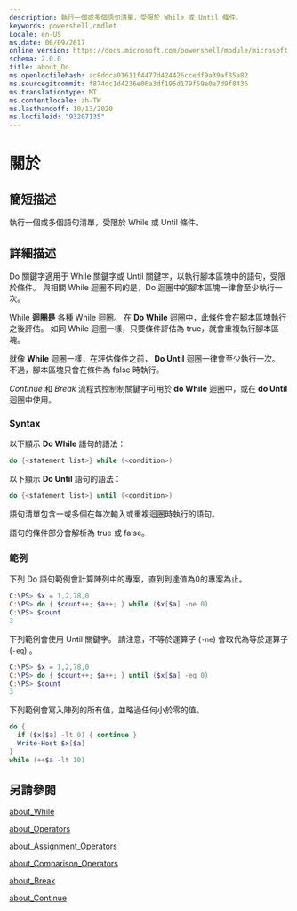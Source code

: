 ```yaml
---
description: 執行一個或多個語句清單，受限於 While 或 Until 條件。
keywords: powershell,cmdlet
Locale: en-US
ms.date: 06/09/2017
online version: https://docs.microsoft.com/powershell/module/microsoft.powershell.core/about/about_do?view=powershell-6&WT.mc_id=ps-gethelp
schema: 2.0.0
title: about_Do
ms.openlocfilehash: ac8ddca01611f4477d424426ccedf9a39af85a82
ms.sourcegitcommit: f874dc1d4236e06a3df195d179f59e0a7d9f8436
ms.translationtype: MT
ms.contentlocale: zh-TW
ms.lasthandoff: 10/13/2020
ms.locfileid: "93207135"
---
```

# <a name="about-do"></a>關於

## <a name="short-description"></a>簡短描述
執行一個或多個語句清單，受限於 While 或 Until 條件。

## <a name="long-description"></a>詳細描述

Do 關鍵字適用于 While 關鍵字或 Until 關鍵字，以執行腳本區塊中的語句，受限於條件。 與相關 While 迴圈不同的是，Do 迴圈中的腳本區塊一律會至少執行一次。

While **迴圈是** 各種 While 迴圈。 在 **Do While** 迴圈中，此條件會在腳本區塊執行之後評估。 如同 While 迴圈一樣，只要條件評估為 true，就會重複執行腳本區塊。

就像 **While** 迴圈一樣，在評估條件之前， **Do Until** 迴圈一律會至少執行一次。 不過，腳本區塊只會在條件為 false 時執行。

*Continue* 和 *Break* 流程式控制制關鍵字可用於 **do While** 迴圈中，或在 **do Until** 迴圈中使用。

### <a name="syntax"></a>Syntax

以下顯示 **Do While** 語句的語法：

```powershell
do {<statement list>} while (<condition>)
```

以下顯示 **Do Until** 語句的語法：

```powershell
do {<statement list>} until (<condition>)
```

語句清單包含一或多個在每次輸入或重複迴圈時執行的語句。

語句的條件部分會解析為 true 或 false。

### <a name="example"></a>範例

下列 Do 語句範例會計算陣列中的專案，直到到達值為0的專案為止。

```powershell
C:\PS> $x = 1,2,78,0
C:\PS> do { $count++; $a++; } while ($x[$a] -ne 0)
C:\PS> $count
3
```

下列範例會使用 Until 關鍵字。 請注意，不等於運算子 (`-ne`) 會取代為等於運算子 (`-eq`) 。

```powershell
C:\PS> $x = 1,2,78,0
C:\PS> do { $count++; $a++; } until ($x[$a] -eq 0)
C:\PS> $count
3
```

下列範例會寫入陣列的所有值，並略過任何小於零的值。

```powershell
do {
  if ($x[$a] -lt 0) { continue }
  Write-Host $x[$a]
}
while (++$a -lt 10)
```

## <a name="see-also"></a>另請參閱

[about_While](about_While.md)

[about_Operators](about_Operators.md)

[about_Assignment_Operators](about_Assignment_Operators.md)

[about_Comparison_Operators](about_Comparison_Operators.md)

[about_Break](about_Break.md)

[about_Continue](about_Continue.md)
